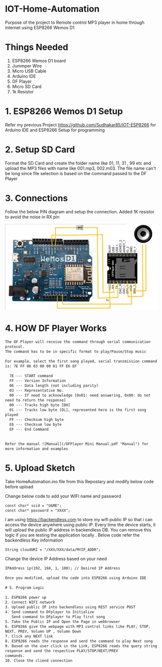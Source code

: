 # IOT-Home-Automation
Purpose of the project to Remote control MP3 player in home through internet using ESP8266 Wemos D1

# Things Needed

1. ESP8266 Wemos D1 board
2. Jummper Wire
3. Micro USB Cable
4. Arduino IDE
5. DF Player
6. Micro SD Card
7. 1k Resistor

# 1. ESP8266 Wemos D1 Setup
  Refer my previous Project https://github.com/Sudhakar85/IOT-ESP8266 for Arduino IDE and ESP8266 Setup for programming


# 2. Setup SD Card
Format the SD Card and create the folder name like 01, 11, 31 , 99 etc and upload the MP3 files with name like 001.mp3, 002.m03.
The file name can't be long since file selection is based on the command passed to the DF Player

# 3. Connections
Follow the below PIN diagram and setup the connection. Added 1K resistor to avoid the noise in RX pin

![Diagram](/Diagram.jpg?raw=true "Diagram")

# 4. HOW DF Player Works
    The DF Player will receive the command through serial communication protocol. 
    The command has to be in specific format to play/Pause/Stop music
    
    For example, select the first song played, serial transmission command is: 7E FF 06 03 00 00 01 FF E6 EF
    
      7E --- START command
      FF --- Version Information
      06 --- Data length (not including parity)
      03 --- Representative No.
      00 --- If need to acknowledge [0x01: need answering, 0x00: do not need to return the response]
      00 --- Tracks high byte [DH]
      01 --- Tracks low byte [DL], represented here is the first song played
      FF --- Checksum high byte
      E6 --- Checksum low byte
      EF --- End Command
    
    
    Refer the manual ![Manual](/DFPlayer Mini Manual.pdf "Manual") for more information and examples
    
   
   # 5. Upload Sketch   
   Take HomeAutomation.ino file from this Repostary and modify below code before upload
   
   Change below code to add your WIFI name and password
   
    const char* ssid = "U&ME";
    const char* password = "XXXX";

   I am using https://backendless.com to store my wifi public IP so that i can access the device anywhere using public IP.
   Every time the device starts, it will upload the public IP address in backendless DB. You can remove this logic if you are
   testing the application locally . Below code refer the backendless Key information
   
    String cloudURI = "/XXX/XXX/data/MYIP_ADDR";
   
   Change the device IP Address based on your need
   
    IPAddress ip(192, 168, 1, 100); // Desired IP Address
    
    Once you modified, upload the code into ESP8266 using Arduino IDE
    
    # 5. Program Logic
    
    1. ESP8266 power up
    2. Connect WIFI network
    3. Upload public IP into backendless using REST service POST
    4. Send command to DFplayer to Initialize
       Send command to DFplayer to Play first song    
    5. Take the Public IP and Open the Page in webbrowser
    6. ESP8266 give the webpage with MP3 control links like PLAY, STOP, NEXT, PREV, Volumn UP , Volumn Down
    7. Click any NEXT link
    8. ESP8266 reads the response and send the command to play Next song
    9. Based on the user click in the Link, ESP8266 reads the query string response and send the respective PLAY/STOP/NEXT/PREV
    commands.    
    10. Close the cliend connection 
    
    
